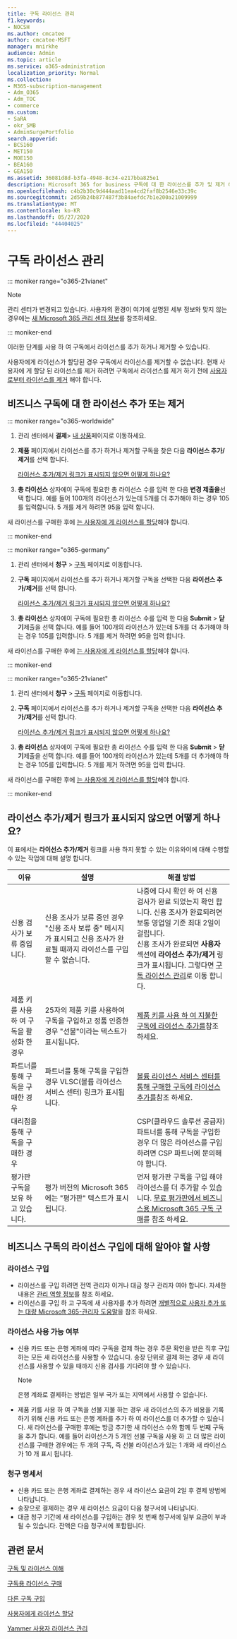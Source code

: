 ```yaml
---
title: 구독 라이선스 관리
f1.keywords:
- NOCSH
ms.author: cmcatee
author: cmcatee-MSFT
manager: mnirkhe
audience: Admin
ms.topic: article
ms.service: o365-administration
localization_priority: Normal
ms.collection:
- M365-subscription-management
- Adm_O365
- Adm_TOC
- commerce
ms.custom:
- SaRA
- okr_SMB
- AdminSurgePortfolio
search.appverid:
- BCS160
- MET150
- MOE150
- BEA160
- GEA150
ms.assetid: 36081d8d-b3fa-4948-8c34-e217bba825e1
description: Microsoft 365 for business 구독에 대 한 라이선스를 추가 및 제거 하는 방법을 알아봅니다.
ms.openlocfilehash: c4b2b30c9d444aad11ea4cd2faf8b2546e33c39c
ms.sourcegitcommit: 2d59b24b877487f3b84aefdc7b1e200a21009999
ms.translationtype: MT
ms.contentlocale: ko-KR
ms.lasthandoff: 05/27/2020
ms.locfileid: "44404025"
---
```

# <a name="manage-subscription-licenses"></a>구독 라이선스 관리

::: moniker range="o365-21vianet"

> [!NOTE]
> 관리 센터가 변경되고 있습니다. 사용자의 환경이 여기에 설명된 세부 정보와 맞지 않는 경우에는 [새 Microsoft 365 관리 센터 정보](https://docs.microsoft.com/microsoft-365/admin/microsoft-365-admin-center-preview?view=o365-21vianet)를 참조하세요.

::: moniker-end

이러한 단계를 사용 하 여 구독에서 라이선스를 추가 하거나 제거할 수 있습니다.

사용자에게 라이선스가 할당된 경우 구독에서 라이선스를 제거할 수 없습니다. 현재 사용자에 게 할당 된 라이선스를 제거 하려면 구독에서 라이선스를 제거 하기 전에 [사용자 로부터 라이선스를 제거](../../admin/manage/remove-licenses-from-users.md) 해야 합니다.

## <a name="add-or-remove-licenses-for-your-business-subscription"></a>비즈니스 구독에 대 한 라이선스 추가 또는 제거

::: moniker range="o365-worldwide"

1. 관리 센터에서 **결제**\> <a href="https://go.microsoft.com/fwlink/p/?linkid=842054" target="_blank">내 상품</a>페이지로 이동하세요.

2. **제품** 페이지에서 라이선스를 추가 하거나 제거할 구독을 찾은 다음 **라이선스 추가/제거**를 선택 합니다.

    [라이선스 추가/제거 링크가 표시되지 않으면 어떻게 하나요?](#what-if-i-dont-see-the-addremove-licenses-link)

3. **총 라이선스** 상자에이 구독에 필요한 총 라이선스 수를 입력 한 다음 **변경 제출을**선택 합니다. 예를 들어 100개의 라이선스가 있는데 5개를 더 추가해야 하는 경우 105를 입력합니다. 5 개를 제거 하려면 95을 입력 합니다.

새 라이선스를 구매한 후에 [는 사용자에 게 라이선스를 할당](../../admin/manage/assign-licenses-to-users.md)해야 합니다.

::: moniker-end

::: moniker range="o365-germany"

1. 관리 센터에서 **청구** \> <a href="https://go.microsoft.com/fwlink/p/?linkid=847745" target="_blank">구독</a> 페이지로 이동합니다.

2. **구독** 페이지에서 라이선스를 추가 하거나 제거할 구독을 선택한 다음 **라이선스 추가/제거**를 선택 합니다.

    [라이선스 추가/제거 링크가 표시되지 않으면 어떻게 하나요?](#what-if-i-dont-see-the-addremove-licenses-link)

3. **총 라이선스** 상자에이 구독에 필요한 총 라이선스 수를 입력 한 다음 **Submit** \> **닫기**제출을 선택 합니다. 예를 들어 100개의 라이선스가 있는데 5개를 더 추가해야 하는 경우 105를 입력합니다. 5 개를 제거 하려면 95을 입력 합니다.

새 라이선스를 구매한 후에 [는 사용자에 게 라이선스를 할당](../../admin/manage/assign-licenses-to-users.md)해야 합니다.

::: moniker-end

::: moniker range="o365-21vianet"

1. 관리 센터에서 **청구** \> <a href="https://go.microsoft.com/fwlink/p/?linkid=850626" target="_blank">구독</a> 페이지로 이동합니다.

2. **구독** 페이지에서 라이선스를 추가 하거나 제거할 구독을 선택한 다음 **라이선스 추가/제거**를 선택 합니다.

    [라이선스 추가/제거 링크가 표시되지 않으면 어떻게 하나요?](#what-if-i-dont-see-the-addremove-licenses-link)

3. **총 라이선스** 상자에이 구독에 필요한 총 라이선스 수를 입력 한 다음 **Submit** \> **닫기**제출을 선택 합니다. 예를 들어 100개의 라이선스가 있는데 5개를 더 추가해야 하는 경우 105를 입력합니다. 5 개를 제거 하려면 95을 입력 합니다.

새 라이선스를 구매한 후에 [는 사용자에 게 라이선스를 할당](../../admin/manage/assign-licenses-to-users.md)해야 합니다.

::: moniker-end

## <a name="what-if-i-dont-see-the-addremove-licenses-link"></a>라이선스 추가/제거 링크가 표시되지 않으면 어떻게 하나요?

이 표에서는 **라이선스 추가/제거** 링크를 사용 하지 못할 수 있는 이유와이에 대해 수행할 수 있는 작업에 대해 설명 합니다. 

|이유  |설명  |해결 방법  |
|---------|---------|---------|
|신용 검사가 보류 중입니다. |신용 조사가 보류 중인 경우 "신용 조사 보류 중" 메시지가 표시되고 신용 조사가 완료될 때까지 라이선스를 구입할 수 없습니다.  | 나중에 다시 확인 하 여 신용 검사가 완료 되었는지 확인 합니다. 신용 조사가 완료되려면 보통 영업일 기준 최대 2일이 걸립니다.<br>신용 조사가 완료되면 **사용자** 섹션에 **라이선스 추가/제거** 링크가 표시됩니다. 그렇다면 [구독 라이선스 관리](#manage-subscription-licenses)로 이동 합니다. |
|제품 키를 사용 하 여 구독을 활성화 한 경우| 25자의 제품 키를 사용하여 구독을 구입하고 정품 인증한 경우 "선불"이라는 텍스트가 표시됩니다.  |[제품 키를 사용 하 여 지불한 구독에 라이선스 추가를](add-licenses-using-product-key.md)참조 하세요. |
|파트너를 통해 구독을 구매한 경우 | 파트너를 통해 구독을 구입한 경우 VLSC(볼륨 라이선스 서비스 센터) 링크가 표시됩니다. | [볼륨 라이선스 서비스 센터를 통해 구매한 구독에 라이선스 추가를](add-licenses-bought-through-vlsc.md)참조 하세요. |
|대리점을 통해 구독을 구매한 경우|| CSP(클라우드 솔루션 공급자) 파트너를 통해 구독을 구입한 경우 더 많은 라이선스를 구입하려면 CSP 파트너에 문의해야 합니다.        |
|평가판 구독을 보유 하 고 있습니다. |평가 버전의 Microsoft 365에는 "평가판" 텍스트가 표시 됩니다. | 먼저 평가판 구독을 구입 해야 라이선스를 더 추가할 수 있습니다. [무료 평가판에서 비즈니스용 Microsoft 365 구독 구매](../buy-a-subscription-from-your-free-trial.md)를 참조 하세요.|

## <a name="what-you-need-to-know-about-buying-licenses-for-your-business-subscription"></a>비즈니스 구독의 라이선스 구입에 대해 알아야 할 사항

### <a name="buying-licenses"></a>라이선스 구입

- 라이선스를 구입 하려면 전역 관리자 이거나 대금 청구 관리자 여야 합니다. 자세한 내용은 [관리 역할 정보](../../admin/add-users/about-admin-roles.md)를 참조 하세요.
- 라이선스를 구입 하 고 구독에 새 사용자를 추가 하려면 [개별적으로 사용자 추가 또는 대량 Microsoft 365-관리자 도움말](../../admin/add-users/add-users.md)을 참조 하세요.

### <a name="license-availability"></a>라이선스 사용 가능 여부

- 신용 카드 또는 은행 계좌에 따라 구독을 결제 하는 경우 주문 확인을 받은 직후 구입 하는 모든 새 라이선스를 사용할 수 있습니다. 송장 단위로 결제 하는 경우 새 라이선스를 사용할 수 있을 때까지 신용 검사를 기다려야 할 수 있습니다.

  > [!NOTE]
  > 은행 계좌로 결제하는 방법은 일부 국가 또는 지역에서 사용할 수 없습니다.

- 제품 키를 사용 하 여 구독을 선불 지불 하는 경우 새 라이선스의 추가 비용을 기록 하기 위해 신용 카드 또는 은행 계좌를 추가 하 여 라이선스를 더 추가할 수 있습니다. 새 라이선스를 구매한 후에는 방금 추가한 새 라이선스 수와 함께 두 번째 구독을 추가 합니다. 예를 들어 라이선스가 5 개인 선불 구독을 사용 하 고 더 많은 라이선스를 구매한 경우에는 두 개의 구독, 즉 선불 라이선스가 있는 1 개와 새 라이선스가 10 개 표시 됩니다.

### <a name="billing-statements"></a>청구 명세서

- 신용 카드 또는 은행 계좌로 결제하는 경우 새 라이선스 요금이 2일 후 결제 방법에 나타납니다.
- 송장으로 결제하는 경우 새 라이선스 요금이 다음 청구서에 나타납니다.
- 대금 청구 기간에 새 라이선스를 구입하는 경우 첫 번째 청구서에 일부 요금이 부과될 수 있습니다. 잔액은 다음 청구서에 포함됩니다.

## <a name="related-articles"></a>관련 문서

[구독 및 라이선스 이해](subscriptions-and-licenses.md)

[구독용 라이선스 구매](buy-licenses.md)

[다른 구독 구입](../buy-another-subscription.md)

[사용자에게 라이선스 할당](../../admin/manage/assign-licenses-to-users.md)

[Yammer 사용자 라이선스 관리](https://docs.microsoft.com/yammer/manage-yammer-users/manage-yammer-licenses-in-office-365)
